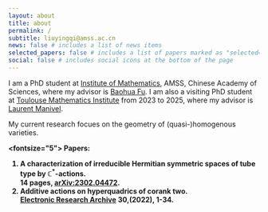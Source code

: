 ```yaml
---
layout: about
title: about
permalink: /
subtitle: liuyingqi@amss.ac.cn
news: false # includes a list of news items
selected_papers: false # includes a list of papers marked as "selected={true}"
social: false # includes social icons at the bottom of the page
---
```

I am a PhD student at	[Institute of Mathematics](http://www.math.ac.cn/), AMSS, Chinese Academy of Sciences, where my advisor is [Baohua Fu](http://www.math.ac.cn/people/fbh/). I am also a visiting PhD student at [Toulouse Mathematics Institute](https://www.math.univ-toulouse.fr/fr/) from 2023 to 2025, where my advisor is [Laurent Manivel](https://manivel.perso.math.cnrs.fr/).

My current research focues on the geometry of (quasi-)homogenous varieties. <br>

<b><fontsize="5"> Papers: <font/><b/> <br>
1. A characterization of irreducible Hermitian symmetric spaces of tube type by $\mathbb{C}^{*}$-actions.<br>
   14 pages, [arXiv:2302.04472](https://arxiv.org/abs/2302.04472).
2. Additive actions on hyperquadrics of corank two.<br>
   [Electronic Research Archive](https://www.aimspress.com/article/doi/10.3934/era.2022001?viewType=HTML) <b>30<b/>,(2022), 1-34.
   
   


